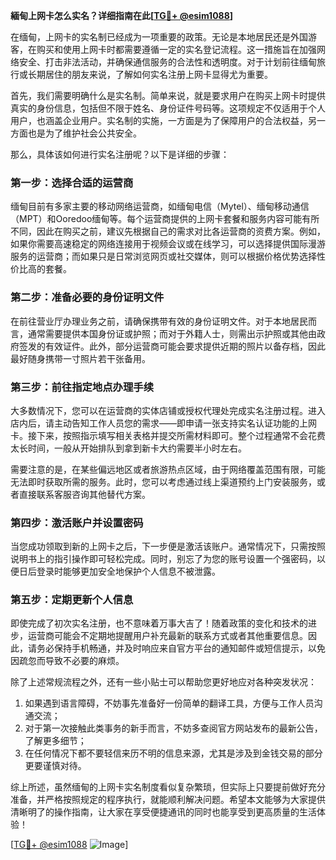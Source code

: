 **緬甸上网卡怎么实名？详细指南在此[[TG💪+ @esim1088](https://t.me/s/esim1088)]**

在缅甸，上网卡的实名制已经成为一项重要的政策。无论是本地居民还是外国游客，在购买和使用上网卡时都需要遵循一定的实名登记流程。这一措施旨在加强网络安全、打击非法活动，并确保通信服务的合法性和透明度。对于计划前往缅甸旅行或长期居住的朋友来说，了解如何实名注册上网卡显得尤为重要。

首先，我们需要明确什么是实名制。简单来说，就是要求用户在购买上网卡时提供真实的身份信息，包括但不限于姓名、身份证件号码等。这项规定不仅适用于个人用户，也涵盖企业用户。实名制的实施，一方面是为了保障用户的合法权益，另一方面也是为了维护社会公共安全。

那么，具体该如何进行实名注册呢？以下是详细的步骤：

### 第一步：选择合适的运营商

缅甸目前有多家主要的移动网络运营商，如缅甸电信（Mytel）、缅甸移动通信（MPT）和Ooredoo缅甸等。每个运营商提供的上网卡套餐和服务内容可能有所不同，因此在购买之前，建议先根据自己的需求对比各运营商的资费方案。例如，如果你需要高速稳定的网络连接用于视频会议或在线学习，可以选择提供国际漫游服务的运营商；而如果只是日常浏览网页或社交媒体，则可以根据价格优势选择性价比高的套餐。

### 第二步：准备必要的身份证明文件

在前往营业厅办理业务之前，请确保携带有效的身份证明文件。对于本地居民而言，通常需要提供本国身份证或护照；而对于外籍人士，则需出示护照或其他由政府签发的有效证件。此外，部分运营商可能会要求提供近期的照片以备存档，因此最好随身携带一寸照片若干张备用。

### 第三步：前往指定地点办理手续

大多数情况下，您可以在运营商的实体店铺或授权代理处完成实名注册过程。进入店内后，请主动告知工作人员您的需求——即申请一张支持实名认证功能的上网卡。接下来，按照指示填写相关表格并提交所需材料即可。整个过程通常不会花费太长时间，一般从开始排队到拿到新卡大约需要半小时左右。

需要注意的是，在某些偏远地区或者旅游热点区域，由于网络覆盖范围有限，可能无法即时获取所需的服务。此时，您可以考虑通过线上渠道预约上门安装服务，或者直接联系客服咨询其他替代方案。

### 第四步：激活账户并设置密码

当您成功领取到新的上网卡之后，下一步便是激活该账户。通常情况下，只需按照说明书上的指引操作即可轻松完成。同时，别忘了为您的账号设置一个强密码，以便日后登录时能够更加安全地保护个人信息不被泄露。

### 第五步：定期更新个人信息

即使完成了初次实名注册，也不意味着万事大吉了！随着政策的变化和技术的进步，运营商可能会不定期地提醒用户补充最新的联系方式或者其他重要信息。因此，请务必保持手机畅通，并及时响应来自官方平台的通知邮件或短信提示，以免因疏忽而导致不必要的麻烦。

除了上述常规流程之外，还有一些小贴士可以帮助您更好地应对各种突发状况：

1. 如果遇到语言障碍，不妨事先准备好一份简单的翻译工具，方便与工作人员沟通交流；
2. 对于第一次接触此类事务的新手而言，不妨多查阅官方网站发布的最新公告，了解更多细节；
3. 在任何情况下都不要轻信来历不明的信息来源，尤其是涉及到金钱交易的部分更要谨慎对待。

综上所述，虽然缅甸的上网卡实名制度看似复杂繁琐，但实际上只要提前做好充分准备，并严格按照规定的程序执行，就能顺利解决问题。希望本文能够为大家提供清晰明了的操作指南，让大家在享受便捷通讯的同时也能享受到更高质量的生活体验！

[[TG💪+ @esim1088](https://t.me/s/esim1088) ![Image](https://i.postimg.cc/4NQfJmqS/Snipaste-2025-05-13-00-14-12.png)]